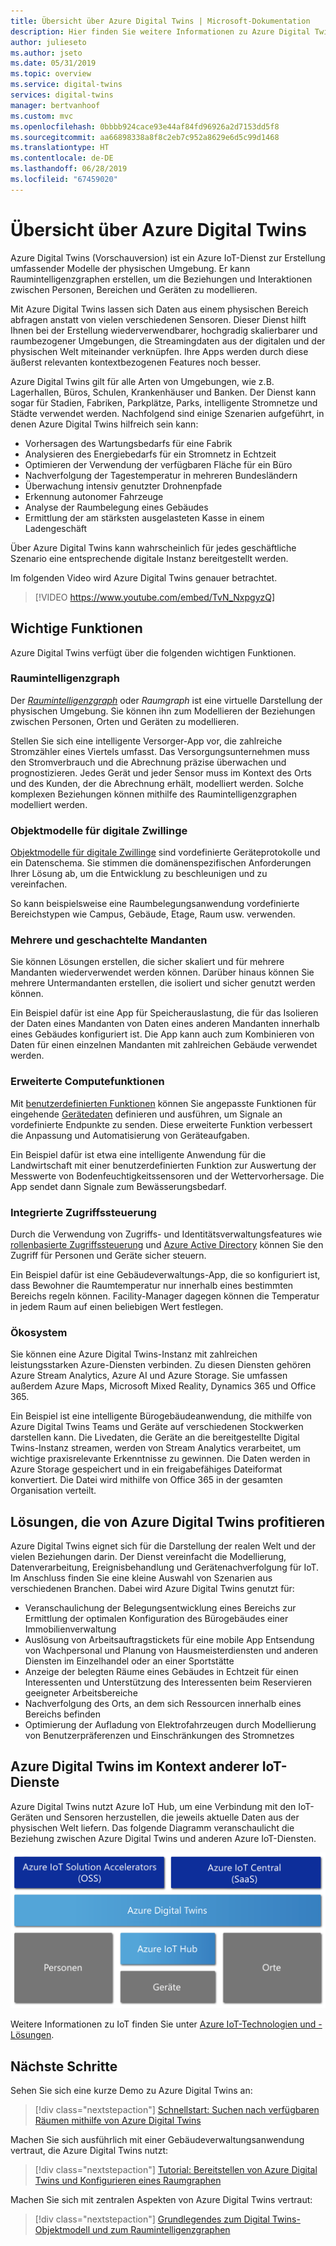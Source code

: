 ```yaml
---
title: Übersicht über Azure Digital Twins | Microsoft-Dokumentation
description: Hier finden Sie weitere Informationen zu Azure Digital Twins – einer Azure IoT-Lösung für Raumintelligenz.
author: julieseto
ms.author: jseto
ms.date: 05/31/2019
ms.topic: overview
ms.service: digital-twins
services: digital-twins
manager: bertvanhoof
ms.custom: mvc
ms.openlocfilehash: 0bbbb924cace93e44af84fd96926a2d7153dd5f8
ms.sourcegitcommit: aa66898338a8f8c2eb7c952a8629e6d5c99d1468
ms.translationtype: HT
ms.contentlocale: de-DE
ms.lasthandoff: 06/28/2019
ms.locfileid: "67459020"
---
```

# <a name="overview-of-azure-digital-twins"></a>Übersicht über Azure Digital Twins

Azure Digital Twins (Vorschauversion) ist ein Azure IoT-Dienst zur Erstellung umfassender Modelle der physischen Umgebung. Er kann Raumintelligenzgraphen erstellen, um die Beziehungen und Interaktionen zwischen Personen, Bereichen und Geräten zu modellieren.

Mit Azure Digital Twins lassen sich Daten aus einem physischen Bereich abfragen anstatt von vielen verschiedenen Sensoren. Dieser Dienst hilft Ihnen bei der Erstellung wiederverwendbarer, hochgradig skalierbarer und raumbezogener Umgebungen, die Streamingdaten aus der digitalen und der physischen Welt miteinander verknüpfen. Ihre Apps werden durch diese äußerst relevanten kontextbezogenen Features noch besser. 

Azure Digital Twins gilt für alle Arten von Umgebungen, wie z.B. Lagerhallen, Büros, Schulen, Krankenhäuser und Banken. Der Dienst kann sogar für Stadien, Fabriken, Parkplätze, Parks, intelligente Stromnetze und Städte verwendet werden. Nachfolgend sind einige Szenarien aufgeführt, in denen Azure Digital Twins hilfreich sein kann:

- Vorhersagen des Wartungsbedarfs für eine Fabrik
- Analysieren des Energiebedarfs für ein Stromnetz in Echtzeit
- Optimieren der Verwendung der verfügbaren Fläche für ein Büro
- Nachverfolgung der Tagestemperatur in mehreren Bundesländern
- Überwachung intensiv genutzter Drohnenpfade
- Erkennung autonomer Fahrzeuge
- Analyse der Raumbelegung eines Gebäudes
- Ermittlung der am stärksten ausgelasteten Kasse in einem Ladengeschäft

Über Azure Digital Twins kann wahrscheinlich für jedes geschäftliche Szenario eine entsprechende digitale Instanz bereitgestellt werden.

Im folgenden Video wird Azure Digital Twins genauer betrachtet.

> [!VIDEO https://www.youtube.com/embed/TvN_NxpgyzQ]

## <a name="key-capabilities"></a>Wichtige Funktionen

Azure Digital Twins verfügt über die folgenden wichtigen Funktionen.

### <a name="spatial-intelligence-graph"></a>Raumintelligenzgraph

Der [*Raumintelligenzgraph*](./concepts-objectmodel-spatialgraph.md#graph) oder *Raumgraph* ist eine virtuelle Darstellung der physischen Umgebung. Sie können ihn zum Modellieren der Beziehungen zwischen Personen, Orten und Geräten zu modellieren.

Stellen Sie sich eine intelligente Versorger-App vor, die zahlreiche Stromzähler eines Viertels umfasst. Das Versorgungsunternehmen muss den Stromverbrauch und die Abrechnung präzise überwachen und prognostizieren. Jedes Gerät und jeder Sensor muss im Kontext des Orts und des Kunden, der die Abrechnung erhält, modelliert werden. Solche komplexen Beziehungen können mithilfe des Raumintelligenzgraphen modelliert werden.

### <a name="digital-twin-object-models"></a>Objektmodelle für digitale Zwillinge

[Objektmodelle für digitale Zwillinge](./concepts-objectmodel-spatialgraph.md#model) sind vordefinierte Geräteprotokolle und ein Datenschema. Sie stimmen die domänenspezifischen Anforderungen Ihrer Lösung ab, um die Entwicklung zu beschleunigen und zu vereinfachen.

So kann beispielsweise eine Raumbelegungsanwendung vordefinierte Bereichstypen wie Campus, Gebäude, Etage, Raum usw. verwenden.

### <a name="multiple-and-nested-tenants"></a>Mehrere und geschachtelte Mandanten

Sie können Lösungen erstellen, die sicher skaliert und für mehrere Mandanten wiederverwendet werden können. Darüber hinaus können Sie mehrere Untermandanten erstellen, die isoliert und sicher genutzt werden können.

Ein Beispiel dafür ist eine App für Speicherauslastung, die für das Isolieren der Daten eines Mandanten von Daten eines anderen Mandanten innerhalb eines Gebäudes konfiguriert ist. Die App kann auch zum Kombinieren von Daten für einen einzelnen Mandanten mit zahlreichen Gebäude verwendet werden.

### <a name="advanced-compute-capabilities"></a>Erweiterte Computefunktionen

Mit [benutzerdefinierten Funktionen](./concepts-user-defined-functions.md) können Sie angepasste Funktionen für eingehende [Gerätedaten](./concepts-device-ingress.md) definieren und ausführen, um Signale an vordefinierte Endpunkte zu senden. Diese erweiterte Funktion verbessert die Anpassung und Automatisierung von Geräteaufgaben.

Ein Beispiel dafür ist etwa eine intelligente Anwendung für die Landwirtschaft mit einer benutzerdefinierten Funktion zur Auswertung der Messwerte von Bodenfeuchtigkeitssensoren und der Wettervorhersage. Die App sendet dann Signale zum Bewässerungsbedarf.

### <a name="built-in-access-control"></a>Integrierte Zugriffssteuerung

Durch die Verwendung von Zugriffs- und Identitätsverwaltungsfeatures wie [rollenbasierte Zugriffssteuerung](./security-role-based-access-control.md) und [Azure Active Directory](./security-authenticating-apis.md) können Sie den Zugriff für Personen und Geräte sicher steuern.

Ein Beispiel dafür ist eine Gebäudeverwaltungs-App, die so konfiguriert ist, dass Bewohner die Raumtemperatur nur innerhalb eines bestimmten Bereichs regeln können. Facility-Manager dagegen können die Temperatur in jedem Raum auf einen beliebigen Wert festlegen.

### <a name="ecosystem"></a>Ökosystem

Sie können eine Azure Digital Twins-Instanz mit zahlreichen leistungsstarken Azure-Diensten verbinden. Zu diesen Diensten gehören Azure Stream Analytics, Azure AI und Azure Storage. Sie umfassen außerdem Azure Maps, Microsoft Mixed Reality, Dynamics 365 und Office 365.

Ein Beispiel ist eine intelligente Bürogebäudeanwendung, die mithilfe von Azure Digital Twins Teams und Geräte auf verschiedenen Stockwerken darstellen kann. Die Livedaten, die Geräte an die bereitgestellte Digital Twins-Instanz streamen, werden von Stream Analytics verarbeitet, um wichtige praxisrelevante Erkenntnisse zu gewinnen. Die Daten werden in Azure Storage gespeichert und in ein freigabefähiges Dateiformat konvertiert. Die Datei wird mithilfe von Office 365 in der gesamten Organisation verteilt.

## <a name="solutions-that-benefit-from-azure-digital-twins"></a>Lösungen, die von Azure Digital Twins profitieren

Azure Digital Twins eignet sich für die Darstellung der realen Welt und der vielen Beziehungen darin. Der Dienst vereinfacht die Modellierung, Datenverarbeitung, Ereignisbehandlung und Gerätenachverfolgung für IoT. Im Anschluss finden Sie eine kleine Auswahl von Szenarien aus verschiedenen Branchen. Dabei wird Azure Digital Twins genutzt für:

* Veranschaulichung der Belegungsentwicklung eines Bereichs zur Ermittlung der optimalen Konfiguration des Bürogebäudes einer Immobilienverwaltung
* Auslösung von Arbeitsauftragstickets für eine mobile App Entsendung von Wachpersonal und Planung von Hausmeisterdiensten und anderen Diensten im Einzelhandel oder an einer Sportstätte
* Anzeige der belegten Räume eines Gebäudes in Echtzeit für einen Interessenten und Unterstützung des Interessenten beim Reservieren geeigneter Arbeitsbereiche
* Nachverfolgung des Orts, an dem sich Ressourcen innerhalb eines Bereichs befinden
* Optimierung der Aufladung von Elektrofahrzeugen durch Modellierung von Benutzerpräferenzen und Einschränkungen des Stromnetzes

## <a name="azure-digital-twins-in-the-context-of-other-iot-services"></a>Azure Digital Twins im Kontext anderer IoT-Dienste

Azure Digital Twins nutzt Azure IoT Hub, um eine Verbindung mit den IoT-Geräten und Sensoren herzustellen, die jeweils aktuelle Daten aus der physischen Welt liefern. Das folgende Diagramm veranschaulicht die Beziehung zwischen Azure Digital Twins und anderen Azure IoT-Diensten.

![Azure Digital Twins ist ein auf Azure IoT Hub basierender Dienst.][1]

Weitere Informationen zu IoT finden Sie unter [Azure IoT-Technologien und -Lösungen](https://docs.microsoft.com/azure/iot-fundamentals/iot-services-and-technologies).

## <a name="next-steps"></a>Nächste Schritte

Sehen Sie sich eine kurze Demo zu Azure Digital Twins an:

>[!div class="nextstepaction"]
>[Schnellstart: Suchen nach verfügbaren Räumen mithilfe von Azure Digital Twins](./quickstart-view-occupancy-dotnet.md)

Machen Sie sich ausführlich mit einer Gebäudeverwaltungsanwendung vertraut, die Azure Digital Twins nutzt:

>[!div class="nextstepaction"]
>[Tutorial: Bereitstellen von Azure Digital Twins und Konfigurieren eines Raumgraphen](./tutorial-facilities-setup.md)

Machen Sie sich mit zentralen Aspekten von Azure Digital Twins vertraut:

>[!div class="nextstepaction"]
>[Grundlegendes zum Digital Twins-Objektmodell und zum Raumintelligenzgraphen](./concepts-objectmodel-spatialgraph.md)

<!-- Images -->
[1]: media/overview/azure-digital-twins-in-iot-ecosystem.png